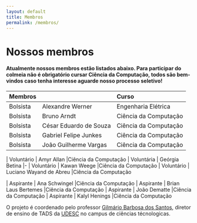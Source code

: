 ```yaml
---
layout: default
title: Membros
permalink: /membros/
---
```


# Nossos membros

#### Atualmente nossos membros estão listados abaixo. Para participar do colmeia não é obrigatório cursar Ciência da Computação, todos são bem-vindos caso tenha interesse aguarde nosso processo seletivo!

| Membros            |                                  |Curso                
|:-------------------|:---------------------------------|:--------------------
| Bolsista           | Alexandre Werner                 |Engenharia Elétrica  
| Bolsista           | Bruno Arndt                      |Ciência da Computação
| Bolsista           | César Eduardo de Souza           |Ciência da Computação
| Bolsista           | Gabriel Felipe Junkes            |Ciência da Computação
| Bolsista           | João Guilherme Vargas            |Ciência da Computação

| Voluntário         | Amyr Allan                       |Ciência da Computação
| Voluntária         | Geórgia Betina                   |-
| Voluntário         | Kawan Weege                      |Ciência da Computação
| Voluntário         | Luciano Wayand de Abreu          |Ciência da Computação

| Aspirante          | Ana Schwingel                    |Ciência da Computação
| Aspirante          | Brian Laus Bertemes		        |Ciência da Computação
| Aspirante          | João Dematte                     |Ciência da Computação
| Aspirante          | Kalyl Henings                    |Ciência da Computação


O projeto é coordenado pelo professor [Gilmário Barbosa dos Santos][gilmario], diretor de ensino de TADS da [UDESC][udesc] no campus de ciências técnologicas. 

[gilmario]: https://www.udesc.br/professor/gilmario.santos
[udesc]: https://www.udesc.br/cct/home
